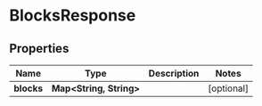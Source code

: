 

# BlocksResponse

## Properties

Name | Type | Description | Notes
------------ | ------------- | ------------- | -------------
**blocks** | **Map&lt;String, String&gt;** |  |  [optional]




